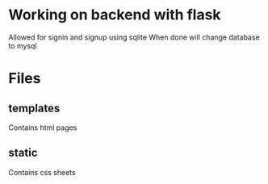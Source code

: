 # Working on backend with flask
Allowed for signin and signup using sqlite
When done will change database to mysql

# Files
## templates
Contains html pages

## static
Contains css sheets
